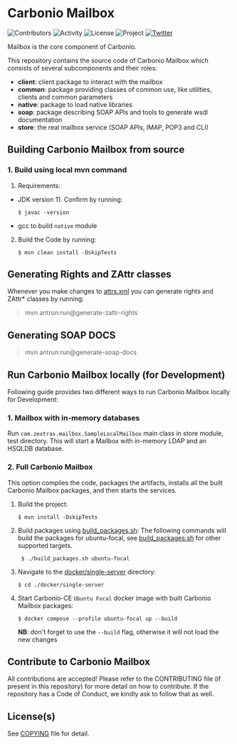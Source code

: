 # Carbonio Mailbox

![Contributors](https://img.shields.io/github/contributors/zextras/carbonio-mailbox "Contributors") ![Activity](https://img.shields.io/github/commit-activity/m/zextras/carbonio-mailbox "Activity") ![License](https://img.shields.io/badge/license-GPL%202-green
"License") ![Project](https://img.shields.io/badge/project-carbonio-informational
"Project") [![Twitter](https://img.shields.io/twitter/url/https/twitter.com/zextras.svg?style=social&label=Follow%20%40zextras)](https://twitter.com/zextras)

Mailbox is the core component of Carbonio.

This repository contains the source code of Carbonio Mailbox which consists of several subcomponents
and their roles:

- **client**: client package to interact with the mailbox
- **common**: package providing classes of common use, like utilities, clients and common parameters
- **native**: package to load native libraries
- **soap**: package describing SOAP APIs and tools to generate wsdl documentation
- **store**: the real mailbox service (SOAP APIs, IMAP, POP3 and CLI)

## Building Carbonio Mailbox from source

### 1. Build using local mvn command

1. Requirements:
- JDK version 11. Confirm by running:
   ```shell
   $ javac -version
   ```
- gcc to build `native` module

2. Build the Code by running:
   ```shell
   $ mvn clean install -DskipTests
   ```

## Generating Rights and ZAttr classes
Whenever you make changes to [attrs.xml](store/src/main/resources/conf/attrs/attrs.xml)
you can generate rights and ZAttr* classes by running:
> mvn antrun:run@generate-zattr-rights

## Generating SOAP DOCS
> mvn antrun:run@generate-soap-docs

## Run Carbonio Mailbox locally (for Development)
Following guide provides two different ways to run Carbonio Mailbox locally for Development:

### 1. Mailbox with in-memory databases
Run `com.zextras.mailbox.SampleLocalMailbox` main class in store module, 
test directory.
This will start a Mailbox with in-memory LDAP and an HSQLDB database.

### 2. Full Carbonio Mailbox
This option compiles the code, packages the artifacts, installs all the built Carbonio Mailbox
packages, and then starts the services.

1. Build the project:
   ```shell
   $ mvn install -DskipTests
   ```
2. Build packages using [build_packages.sh](build_packages.sh):
   The following commands will build the packages for ubuntu-focal, see 
   [build_packages.sh](build_packages.sh) for other supported targets.
   ```shell
    $ ./build_packages.sh ubuntu-focal
    ```
3. Navigate to the [docker/single-server](docker/single-server) directory:
    ```shell
    $ cd ./docker/single-server
    ```
4. Start Carbonio-CE `Ubuntu Focal` docker image with built Carbonio Mailbox packages:
   ```shell
   $ docker compose --profile ubuntu-focal up --build
   ```
   **NB**: don't forget to use the `--build` flag, otherwise it will not load the new changes
## Contribute to Carbonio Mailbox

All contributions are accepted! Please refer to the CONTRIBUTING file (if present in this repository)
for more detail on how to contribute. If the repository has a Code of Conduct, 
we kindly ask to follow that as well.

## License(s)

See [COPYING](COPYING) file for detail.
